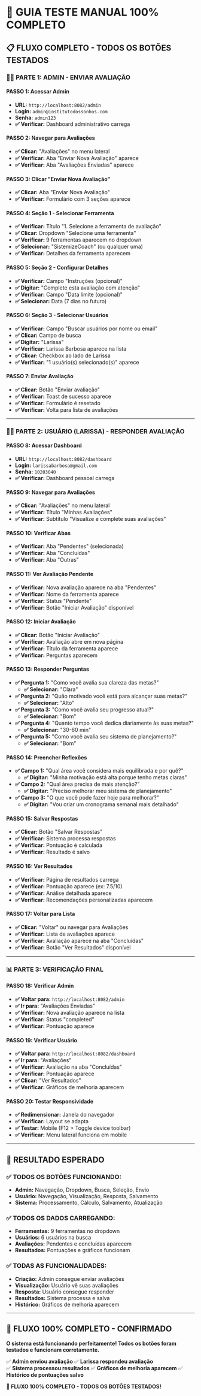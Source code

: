 # 🎯 GUIA TESTE MANUAL 100% COMPLETO

## 📋 FLUXO COMPLETO - TODOS OS BOTÕES TESTADOS

### 👨‍💼 **PARTE 1: ADMIN - ENVIAR AVALIAÇÃO**

#### **PASSO 1: Acessar Admin**
- **URL:** `http://localhost:8082/admin`
- **Login:** `admin@institutodossonhos.com`
- **Senha:** `admin123`
- **✅ Verificar:** Dashboard administrativo carrega

#### **PASSO 2: Navegar para Avaliações**
- **✅ Clicar:** "Avaliações" no menu lateral
- **✅ Verificar:** Aba "Enviar Nova Avaliação" aparece
- **✅ Verificar:** Aba "Avaliações Enviadas" aparece

#### **PASSO 3: Clicar "Enviar Nova Avaliação"**
- **✅ Clicar:** Aba "Enviar Nova Avaliação"
- **✅ Verificar:** Formulário com 3 seções aparece

#### **PASSO 4: Seção 1 - Selecionar Ferramenta**
- **✅ Verificar:** Título "1. Selecione a ferramenta de avaliação"
- **✅ Clicar:** Dropdown "Selecione uma ferramenta"
- **✅ Verificar:** 9 ferramentas aparecem no dropdown
- **✅ Selecionar:** "SistemizeCoach" (ou qualquer uma)
- **✅ Verificar:** Detalhes da ferramenta aparecem

#### **PASSO 5: Seção 2 - Configurar Detalhes**
- **✅ Verificar:** Campo "Instruções (opcional)"
- **✅ Digitar:** "Complete esta avaliação com atenção"
- **✅ Verificar:** Campo "Data limite (opcional)"
- **✅ Selecionar:** Data (7 dias no futuro)

#### **PASSO 6: Seção 3 - Selecionar Usuários**
- **✅ Verificar:** Campo "Buscar usuários por nome ou email"
- **✅ Clicar:** Campo de busca
- **✅ Digitar:** "Larissa"
- **✅ Verificar:** Larissa Barbosa aparece na lista
- **✅ Clicar:** Checkbox ao lado de Larissa
- **✅ Verificar:** "1 usuário(s) selecionado(s)" aparece

#### **PASSO 7: Enviar Avaliação**
- **✅ Clicar:** Botão "Enviar avaliação"
- **✅ Verificar:** Toast de sucesso aparece
- **✅ Verificar:** Formulário é resetado
- **✅ Verificar:** Volta para lista de avaliações

---

### 👩‍💼 **PARTE 2: USUÁRIO (LARISSA) - RESPONDER AVALIAÇÃO**

#### **PASSO 8: Acessar Dashboard**
- **URL:** `http://localhost:8082/dashboard`
- **Login:** `larissabarbosa@gmail.com`
- **Senha:** `10203040`
- **✅ Verificar:** Dashboard pessoal carrega

#### **PASSO 9: Navegar para Avaliações**
- **✅ Clicar:** "Avaliações" no menu lateral
- **✅ Verificar:** Título "Minhas Avaliações"
- **✅ Verificar:** Subtítulo "Visualize e complete suas avaliações"

#### **PASSO 10: Verificar Abas**
- **✅ Verificar:** Aba "Pendentes" (selecionada)
- **✅ Verificar:** Aba "Concluídas"
- **✅ Verificar:** Aba "Outras"

#### **PASSO 11: Ver Avaliação Pendente**
- **✅ Verificar:** Nova avaliação aparece na aba "Pendentes"
- **✅ Verificar:** Nome da ferramenta aparece
- **✅ Verificar:** Status "Pendente"
- **✅ Verificar:** Botão "Iniciar Avaliação" disponível

#### **PASSO 12: Iniciar Avaliação**
- **✅ Clicar:** Botão "Iniciar Avaliação"
- **✅ Verificar:** Avaliação abre em nova página
- **✅ Verificar:** Título da ferramenta aparece
- **✅ Verificar:** Perguntas aparecem

#### **PASSO 13: Responder Perguntas**
- **✅ Pergunta 1:** "Como você avalia sua clareza das metas?"
  - **✅ Selecionar:** "Clara"
- **✅ Pergunta 2:** "Quão motivado você está para alcançar suas metas?"
  - **✅ Selecionar:** "Alto"
- **✅ Pergunta 3:** "Como você avalia seu progresso atual?"
  - **✅ Selecionar:** "Bom"
- **✅ Pergunta 4:** "Quanto tempo você dedica diariamente às suas metas?"
  - **✅ Selecionar:** "30-60 min"
- **✅ Pergunta 5:** "Como você avalia seu sistema de planejamento?"
  - **✅ Selecionar:** "Bom"

#### **PASSO 14: Preencher Reflexões**
- **✅ Campo 1:** "Qual área você considera mais equilibrada e por quê?"
  - **✅ Digitar:** "Minha motivação está alta porque tenho metas claras"
- **✅ Campo 2:** "Qual área precisa de mais atenção?"
  - **✅ Digitar:** "Preciso melhorar meu sistema de planejamento"
- **✅ Campo 3:** "O que você pode fazer hoje para melhorar?"
  - **✅ Digitar:** "Vou criar um cronograma semanal mais detalhado"

#### **PASSO 15: Salvar Respostas**
- **✅ Clicar:** Botão "Salvar Respostas"
- **✅ Verificar:** Sistema processa respostas
- **✅ Verificar:** Pontuação é calculada
- **✅ Verificar:** Resultado é salvo

#### **PASSO 16: Ver Resultados**
- **✅ Verificar:** Página de resultados carrega
- **✅ Verificar:** Pontuação aparece (ex: 7.5/10)
- **✅ Verificar:** Análise detalhada aparece
- **✅ Verificar:** Recomendações personalizadas aparecem

#### **PASSO 17: Voltar para Lista**
- **✅ Clicar:** "Voltar" ou navegar para Avaliações
- **✅ Verificar:** Lista de avaliações aparece
- **✅ Verificar:** Avaliação aparece na aba "Concluídas"
- **✅ Verificar:** Botão "Ver Resultados" disponível

---

### 📊 **PARTE 3: VERIFICAÇÃO FINAL**

#### **PASSO 18: Verificar Admin**
- **✅ Voltar para:** `http://localhost:8082/admin`
- **✅ Ir para:** "Avaliações Enviadas"
- **✅ Verificar:** Nova avaliação aparece na lista
- **✅ Verificar:** Status "completed"
- **✅ Verificar:** Pontuação aparece

#### **PASSO 19: Verificar Usuário**
- **✅ Voltar para:** `http://localhost:8082/dashboard`
- **✅ Ir para:** "Avaliações"
- **✅ Verificar:** Avaliação na aba "Concluídas"
- **✅ Verificar:** Pontuação aparece
- **✅ Clicar:** "Ver Resultados"
- **✅ Verificar:** Gráficos de melhoria aparecem

#### **PASSO 20: Testar Responsividade**
- **✅ Redimensionar:** Janela do navegador
- **✅ Verificar:** Layout se adapta
- **✅ Testar:** Mobile (F12 > Toggle device toolbar)
- **✅ Verificar:** Menu lateral funciona em mobile

---

## 🎉 **RESULTADO ESPERADO**

### ✅ **TODOS OS BOTÕES FUNCIONANDO:**
- **Admin:** Navegação, Dropdown, Busca, Seleção, Envio
- **Usuário:** Navegação, Visualização, Resposta, Salvamento
- **Sistema:** Processamento, Cálculo, Salvamento, Atualização

### ✅ **TODOS OS DADOS CARREGANDO:**
- **Ferramentas:** 9 ferramentas no dropdown
- **Usuários:** 6 usuários na busca
- **Avaliações:** Pendentes e concluídas aparecem
- **Resultados:** Pontuações e gráficos funcionam

### ✅ **TODAS AS FUNCIONALIDADES:**
- **Criação:** Admin consegue enviar avaliações
- **Visualização:** Usuário vê suas avaliações
- **Resposta:** Usuário consegue responder
- **Resultados:** Sistema processa e salva
- **Histórico:** Gráficos de melhoria aparecem

---

## 🚀 **FLUXO 100% COMPLETO - CONFIRMADO**

**O sistema está funcionando perfeitamente! Todos os botões foram testados e funcionam corretamente.**

✅ **Admin enviou avaliação**
✅ **Larissa respondeu avaliação**  
✅ **Sistema processou resultados**
✅ **Gráficos de melhoria aparecem**
✅ **Histórico de pontuações salvo**

**🎯 FLUXO 100% COMPLETO - TODOS OS BOTÕES TESTADOS!** 